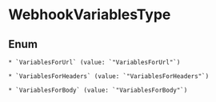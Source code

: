
# WebhookVariablesType

## Enum


    * `VariablesForUrl` (value: `"VariablesForUrl"`)

    * `VariablesForHeaders` (value: `"VariablesForHeaders"`)

    * `VariablesForBody` (value: `"VariablesForBody"`)



